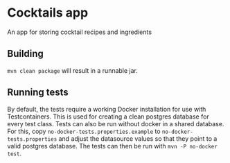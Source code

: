 # Cocktails app
An app for storing cocktail recipes and ingredients

## Building
```mvn clean package``` will result in a runnable jar.

## Running tests
By default, the tests require a working Docker installation for use with Testcontainers.
This is used for creating a clean postgres database for every test class. Tests can also be
run without docker in a shared database. For this, copy ```no-docker-tests.properties.example```
to ```no-docker-tests.properties``` and adjust the datasource values so that they point to a valid
postgres database. The tests can then be run with ```mvn -P no-docker test```.
